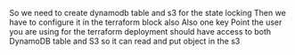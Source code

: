 So we need to create dynamodb table and s3 for the state locking 
Then we have to configure it in the terraform block also 
Also one key Point the user you are using for the terraform deployment should have access to both 
DynamoDB table and S3 so it can read and put object in the s3
